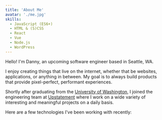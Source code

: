 ```yaml
---
title: 'About Me'
avatar: './me.jpg'
skills:
  - JavaScript (ES6+)
  - HTML & (S)CSS
  - React
  - Vue
  - Node.js
  - WordPress
---
```


Hello! I'm Danny, an upcoming software engineer based in Seattle, WA.

I enjoy creating things that live on the internet, whether that be websites, applications, or anything in between. My goal is to always build products that provide pixel-perfect, performant experiences.

Shortly after graduating from the [University of Washington](https://www.washington.edu/), I joined the engineering team at [Upstatement](https://www.upstatement.com/) where I work on a wide variety of interesting and meaningful projects on a daily basis.

Here are a few technologies I've been working with recently:
